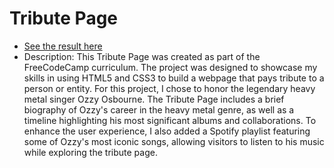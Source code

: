 # Tribute Page
 
- [See the result here](https://viniciusluz99.github.io/Project-Tribute-Page/)
- Description: This Tribute Page was created as part of the FreeCodeCamp curriculum. The project was designed to showcase my skills in using HTML5 and CSS3 to build a webpage that pays tribute to a person or entity. For this project, I chose to honor the legendary heavy metal singer Ozzy Osbourne.
The Tribute Page includes a brief biography of Ozzy's career in the heavy metal genre, as well as a timeline highlighting his most significant albums and collaborations. To enhance the user experience, I also added a Spotify playlist featuring some of Ozzy's most iconic songs, allowing visitors to listen to his music while exploring the tribute page.
